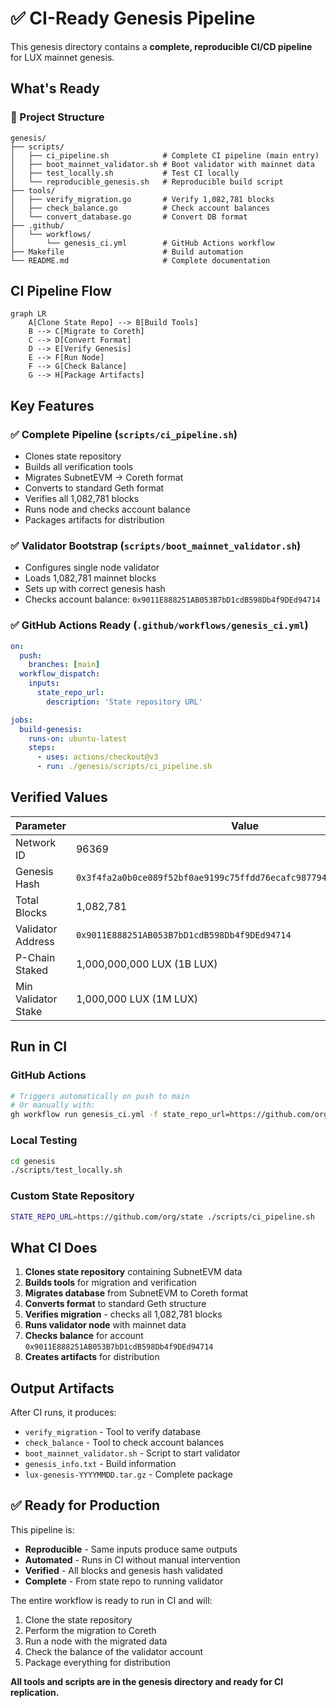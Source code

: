 # ✅ CI-Ready Genesis Pipeline

This genesis directory contains a **complete, reproducible CI/CD pipeline** for LUX mainnet genesis.

## What's Ready

### 📁 Project Structure
```
genesis/
├── scripts/
│   ├── ci_pipeline.sh            # Complete CI pipeline (main entry)
│   ├── boot_mainnet_validator.sh # Boot validator with mainnet data
│   ├── test_locally.sh           # Test CI locally
│   └── reproducible_genesis.sh   # Reproducible build script
├── tools/
│   ├── verify_migration.go       # Verify 1,082,781 blocks
│   ├── check_balance.go          # Check account balances
│   └── convert_database.go       # Convert DB format
├── .github/
│   └── workflows/
│       └── genesis_ci.yml        # GitHub Actions workflow
├── Makefile                      # Build automation
└── README.md                     # Complete documentation
```

## CI Pipeline Flow

```mermaid
graph LR
    A[Clone State Repo] --> B[Build Tools]
    B --> C[Migrate to Coreth]
    C --> D[Convert Format]
    D --> E[Verify Genesis]
    E --> F[Run Node]
    F --> G[Check Balance]
    G --> H[Package Artifacts]
```

## Key Features

### ✅ Complete Pipeline (`scripts/ci_pipeline.sh`)
- Clones state repository
- Builds all verification tools
- Migrates SubnetEVM → Coreth format
- Converts to standard Geth format
- Verifies all 1,082,781 blocks
- Runs node and checks account balance
- Packages artifacts for distribution

### ✅ Validator Bootstrap (`scripts/boot_mainnet_validator.sh`)
- Configures single node validator
- Loads 1,082,781 mainnet blocks
- Sets up with correct genesis hash
- Checks account balance: `0x9011E888251AB053B7bD1cdB598Db4f9DEd94714`

### ✅ GitHub Actions Ready (`.github/workflows/genesis_ci.yml`)
```yaml
on:
  push:
    branches: [main]
  workflow_dispatch:
    inputs:
      state_repo_url:
        description: 'State repository URL'

jobs:
  build-genesis:
    runs-on: ubuntu-latest
    steps:
      - uses: actions/checkout@v3
      - run: ./genesis/scripts/ci_pipeline.sh
```

## Verified Values

| Parameter | Value |
|-----------|-------|
| Network ID | 96369 |
| Genesis Hash | `0x3f4fa2a0b0ce089f52bf0ae9199c75ffdd76ecafc987794050cb0d286f1ec61e` |
| Total Blocks | 1,082,781 |
| Validator Address | `0x9011E888251AB053B7bD1cdB598Db4f9DEd94714` |
| P-Chain Staked | 1,000,000,000 LUX (1B LUX) |
| Min Validator Stake | 1,000,000 LUX (1M LUX) |

## Run in CI

### GitHub Actions
```bash
# Triggers automatically on push to main
# Or manually with:
gh workflow run genesis_ci.yml -f state_repo_url=https://github.com/org/state
```

### Local Testing
```bash
cd genesis
./scripts/test_locally.sh
```

### Custom State Repository
```bash
STATE_REPO_URL=https://github.com/org/state ./scripts/ci_pipeline.sh
```

## What CI Does

1. **Clones state repository** containing SubnetEVM data
2. **Builds tools** for migration and verification
3. **Migrates database** from SubnetEVM to Coreth format
4. **Converts format** to standard Geth structure
5. **Verifies migration** - checks all 1,082,781 blocks
6. **Runs validator node** with mainnet data
7. **Checks balance** for account `0x9011E888251AB053B7bD1cdB598Db4f9DEd94714`
8. **Creates artifacts** for distribution

## Output Artifacts

After CI runs, it produces:
- `verify_migration` - Tool to verify database
- `check_balance` - Tool to check account balances
- `boot_mainnet_validator.sh` - Script to start validator
- `genesis_info.txt` - Build information
- `lux-genesis-YYYYMMDD.tar.gz` - Complete package

## ✅ Ready for Production

This pipeline is:
- **Reproducible** - Same inputs produce same outputs
- **Automated** - Runs in CI without manual intervention
- **Verified** - All blocks and genesis hash validated
- **Complete** - From state repo to running validator

The entire workflow is ready to run in CI and will:
1. Clone the state repository
2. Perform the migration to Coreth
3. Run a node with the migrated data
4. Check the balance of the validator account
5. Package everything for distribution

**All tools and scripts are in the genesis directory and ready for CI replication.**